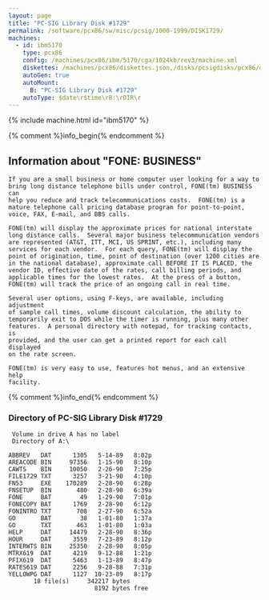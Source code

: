 ```yaml
---
layout: page
title: "PC-SIG Library Disk #1729"
permalink: /software/pcx86/sw/misc/pcsig/1000-1999/DISK1729/
machines:
  - id: ibm5170
    type: pcx86
    config: /machines/pcx86/ibm/5170/cga/1024kb/rev3/machine.xml
    diskettes: /machines/pcx86/diskettes.json,/disks/pcsigdisks/pcx86/diskettes.json
    autoGen: true
    autoMount:
      B: "PC-SIG Library Disk #1729"
    autoType: $date\r$time\rB:\rDIR\r
---
```


{% include machine.html id="ibm5170" %}

{% comment %}info_begin{% endcomment %}

## Information about "FONE: BUSINESS"

    If you are a small business or home computer user looking for a way to
    bring long distance telephone bills under control, FONE(tm) BUSINESS can
    help you reduce and track telecommunications costs.  FONE(tm) is a
    mature telephone call pricing database program for point-to-point,
    voice, FAX, E-mail, and BBS calls.
    
    FONE(tm) will display the approximate prices for national interstate
    long distance calls.  Several major business telecommunication vendors
    are represented (AT&T, ITT, MCI, US SPRINT, etc.), including many
    services for each vendor.  For each query, FONE(tm) will display the
    point of origination, time, point of destination (over 1200 cities are
    in the national database), approximate call BEFORE IT IS PLACED, the
    vendor ID, effective date of the rates, call billing periods, and
    applicable times for the lowest rates.  At the press of a button,
    FONE(tm) will track the price of an ongoing call in real time.
    
    Several user options, using F-keys, are available, including adjustment
    of sample call times, volume discount calculation, the ability to
    temporarily exit to DOS while the timer is running, plus many other
    features.  A personal directory with notepad, for tracking contacts, is
    provided, and the user can get a printed report for each call displayed
    on the rate screen.
    
    FONE(tm) is very easy to use, features hot menus, and an extensive help
    facility.
{% comment %}info_end{% endcomment %}


### Directory of PC-SIG Library Disk #1729

     Volume in drive A has no label
     Directory of A:\

    ABBREV   DAT      1305   5-14-89   8:02p
    AREACODE BIN     97356   1-15-90   8:10p
    CAWTS    BIN     10050   2-26-90   7:25p
    FILE1729 TXT      3257   3-21-90   4:10p
    FN53     EXE    170289   2-28-90   6:28p
    FNSETUP  BIN       480   2-28-90   6:39a
    FONE     BAT        49   1-29-90   7:01p
    FONECOPY BAT      1769   2-28-90   6:12p
    FONINTRO TXT       708   2-27-90   6:52a
    GO       BAT        38   1-01-80   1:37a
    GO       TXT       463   1-01-80   1:03a
    HELP     DAT     14479   2-28-90   8:36p
    HOUR     DAT      3559   7-23-89   8:12p
    INTERWTS BIN     25350   2-28-90   8:05p
    MTRX619  DAT      4219   9-12-88   1:21p
    PFIX619  DAT      5463   1-13-89   8:47p
    RATES619 DAT      2256   9-28-88   7:31p
    YELLOWPG DAT      1127  10-23-89   8:17p
           18 file(s)     342217 bytes
                            8192 bytes free
